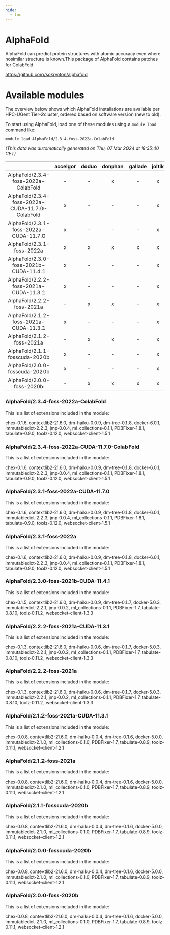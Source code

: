 ```yaml
---
hide:
  - toc
---
```


AlphaFold
=========


AlphaFold can predict protein structures with atomic accuracy even where nosimilar structure is known.This package of AlphaFold contains patches for ColabFold.

https://github.com/sokrypton/alphafold
# Available modules


The overview below shows which AlphaFold installations are available per HPC-UGent Tier-2cluster, ordered based on software version (new to old).

To start using AlphaFold, load one of these modules using a `module load` command like:

```shell
module load AlphaFold/2.3.4-foss-2022a-ColabFold
```

*(This data was automatically generated on Thu, 07 Mar 2024 at 18:35:40 CET)*  

| |accelgor|doduo|donphan|gallade|joltik|skitty|
| :---: | :---: | :---: | :---: | :---: | :---: | :---: |
|AlphaFold/2.3.4-foss-2022a-ColabFold|-|-|x|-|x|-|
|AlphaFold/2.3.4-foss-2022a-CUDA-11.7.0-ColabFold|x|-|-|-|x|-|
|AlphaFold/2.3.1-foss-2022a-CUDA-11.7.0|x|-|-|-|x|-|
|AlphaFold/2.3.1-foss-2022a|x|x|x|x|x|x|
|AlphaFold/2.3.0-foss-2021b-CUDA-11.4.1|x|-|-|-|x|-|
|AlphaFold/2.2.2-foss-2021a-CUDA-11.3.1|x|-|-|-|x|-|
|AlphaFold/2.2.2-foss-2021a|-|x|x|-|x|x|
|AlphaFold/2.1.2-foss-2021a-CUDA-11.3.1|x|-|-|-|x|-|
|AlphaFold/2.1.2-foss-2021a|-|x|x|-|x|x|
|AlphaFold/2.1.1-fosscuda-2020b|x|-|-|-|x|-|
|AlphaFold/2.0.0-fosscuda-2020b|x|-|-|-|x|-|
|AlphaFold/2.0.0-foss-2020b|-|x|x|x|x|x|


### AlphaFold/2.3.4-foss-2022a-ColabFold

This is a list of extensions included in the module:

chex-0.1.6, contextlib2-21.6.0, dm-haiku-0.0.9, dm-tree-0.1.8, docker-6.0.1, immutabledict-2.2.3, jmp-0.0.4, ml_collections-0.1.1, PDBFixer-1.8.1, tabulate-0.9.0, toolz-0.12.0, websocket-client-1.5.1

### AlphaFold/2.3.4-foss-2022a-CUDA-11.7.0-ColabFold

This is a list of extensions included in the module:

chex-0.1.6, contextlib2-21.6.0, dm-haiku-0.0.9, dm-tree-0.1.8, docker-6.0.1, immutabledict-2.2.3, jmp-0.0.4, ml_collections-0.1.1, PDBFixer-1.8.1, tabulate-0.9.0, toolz-0.12.0, websocket-client-1.5.1

### AlphaFold/2.3.1-foss-2022a-CUDA-11.7.0

This is a list of extensions included in the module:

chex-0.1.6, contextlib2-21.6.0, dm-haiku-0.0.9, dm-tree-0.1.8, docker-6.0.1, immutabledict-2.2.3, jmp-0.0.4, ml_collections-0.1.1, PDBFixer-1.8.1, tabulate-0.9.0, toolz-0.12.0, websocket-client-1.5.1

### AlphaFold/2.3.1-foss-2022a

This is a list of extensions included in the module:

chex-0.1.6, contextlib2-21.6.0, dm-haiku-0.0.9, dm-tree-0.1.8, docker-6.0.1, immutabledict-2.2.3, jmp-0.0.4, ml_collections-0.1.1, PDBFixer-1.8.1, tabulate-0.9.0, toolz-0.12.0, websocket-client-1.5.1

### AlphaFold/2.3.0-foss-2021b-CUDA-11.4.1

This is a list of extensions included in the module:

chex-0.1.5, contextlib2-21.6.0, dm-haiku-0.0.9, dm-tree-0.1.7, docker-5.0.3, immutabledict-2.2.1, jmp-0.0.2, ml_collections-0.1.1, PDBFixer-1.7, tabulate-0.8.10, toolz-0.11.2, websocket-client-1.3.3

### AlphaFold/2.2.2-foss-2021a-CUDA-11.3.1

This is a list of extensions included in the module:

chex-0.1.3, contextlib2-21.6.0, dm-haiku-0.0.6, dm-tree-0.1.7, docker-5.0.3, immutabledict-2.2.1, jmp-0.0.2, ml_collections-0.1.1, PDBFixer-1.7, tabulate-0.8.10, toolz-0.11.2, websocket-client-1.3.3

### AlphaFold/2.2.2-foss-2021a

This is a list of extensions included in the module:

chex-0.1.3, contextlib2-21.6.0, dm-haiku-0.0.6, dm-tree-0.1.7, docker-5.0.3, immutabledict-2.2.1, jmp-0.0.2, ml_collections-0.1.1, PDBFixer-1.7, tabulate-0.8.10, toolz-0.11.2, websocket-client-1.3.3

### AlphaFold/2.1.2-foss-2021a-CUDA-11.3.1

This is a list of extensions included in the module:

chex-0.0.8, contextlib2-21.6.0, dm-haiku-0.0.4, dm-tree-0.1.6, docker-5.0.0, immutabledict-2.1.0, ml_collections-0.1.0, PDBFixer-1.7, tabulate-0.8.9, toolz-0.11.1, websocket-client-1.2.1

### AlphaFold/2.1.2-foss-2021a

This is a list of extensions included in the module:

chex-0.0.8, contextlib2-21.6.0, dm-haiku-0.0.4, dm-tree-0.1.6, docker-5.0.0, immutabledict-2.1.0, ml_collections-0.1.0, PDBFixer-1.7, tabulate-0.8.9, toolz-0.11.1, websocket-client-1.2.1

### AlphaFold/2.1.1-fosscuda-2020b

This is a list of extensions included in the module:

chex-0.0.8, contextlib2-21.6.0, dm-haiku-0.0.4, dm-tree-0.1.6, docker-5.0.0, immutabledict-2.1.0, ml_collections-0.1.0, PDBFixer-1.7, tabulate-0.8.9, toolz-0.11.1, websocket-client-1.2.1

### AlphaFold/2.0.0-fosscuda-2020b

This is a list of extensions included in the module:

chex-0.0.8, contextlib2-21.6.0, dm-haiku-0.0.4, dm-tree-0.1.6, docker-5.0.0, immutabledict-2.1.0, ml_collections-0.1.0, PDBFixer-1.7, tabulate-0.8.9, toolz-0.11.1, websocket-client-1.2.1

### AlphaFold/2.0.0-foss-2020b

This is a list of extensions included in the module:

chex-0.0.8, contextlib2-21.6.0, dm-haiku-0.0.4, dm-tree-0.1.6, docker-5.0.0, immutabledict-2.1.0, ml_collections-0.1.0, PDBFixer-1.7, tabulate-0.8.9, toolz-0.11.1, websocket-client-1.2.1